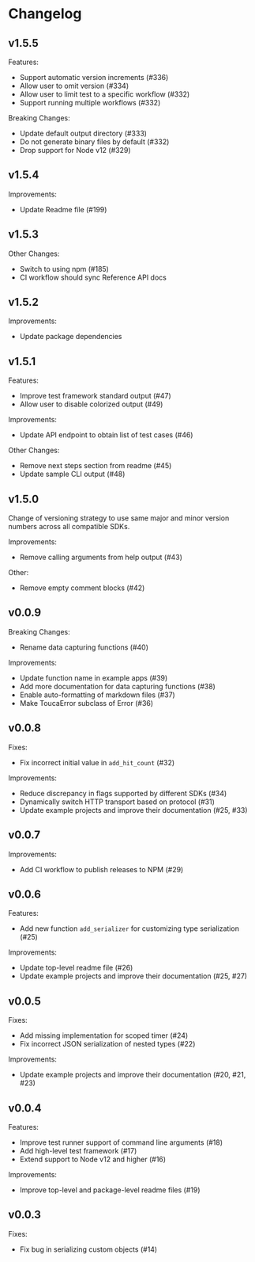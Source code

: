 # Changelog

## v1.5.5

Features:

- Support automatic version increments (#336)
- Allow user to omit version (#334)
- Allow user to limit test to a specific workflow (#332)
- Support running multiple workflows (#332)

Breaking Changes:

- Update default output directory (#333)
- Do not generate binary files by default (#332)
- Drop support for Node v12 (#329)

## v1.5.4

Improvements:

- Update Readme file (#199)

## v1.5.3

Other Changes:

- Switch to using npm (#185)
- CI workflow should sync Reference API docs

## v1.5.2

Improvements:

- Update package dependencies

## v1.5.1

Features:

- Improve test framework standard output (#47)
- Allow user to disable colorized output (#49)

Improvements:

- Update API endpoint to obtain list of test cases (#46)

Other Changes:

- Remove next steps section from readme (#45)
- Update sample CLI output (#48)

## v1.5.0

Change of versioning strategy to use same major and minor version numbers across
all compatible SDKs.

Improvements:

- Remove calling arguments from help output (#43)

Other:

- Remove empty comment blocks (#42)

## v0.0.9

Breaking Changes:

- Rename data capturing functions (#40)

Improvements:

- Update function name in example apps (#39)
- Add more documentation for data capturing functions (#38)
- Enable auto-formatting of markdown files (#37)
- Make ToucaError subclass of Error (#36)

## v0.0.8

Fixes:

- Fix incorrect initial value in `add_hit_count` (#32)

Improvements:

- Reduce discrepancy in flags supported by different SDKs (#34)
- Dynamically switch HTTP transport based on protocol (#31)
- Update example projects and improve their documentation (#25, #33)

## v0.0.7

Improvements:

- Add CI workflow to publish releases to NPM (#29)

## v0.0.6

Features:

- Add new function `add_serializer` for customizing type serialization (#25)

Improvements:

- Update top-level readme file (#26)
- Update example projects and improve their documentation (#25, #27)

## v0.0.5

Fixes:

- Add missing implementation for scoped timer (#24)
- Fix incorrect JSON serialization of nested types (#22)

Improvements:

- Update example projects and improve their documentation (#20, #21, #23)

## v0.0.4

Features:

- Improve test runner support of command line arguments (#18)
- Add high-level test framework (#17)
- Extend support to Node v12 and higher (#16)

Improvements:

- Improve top-level and package-level readme files (#19)

## v0.0.3

Fixes:

- Fix bug in serializing custom objects (#14)
